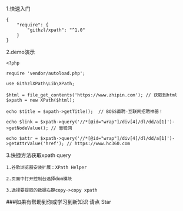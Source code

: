 
1.快速入门



    {
        "require": {
            "githzl/xpath": "^1.0"
        }
    }
2.demo演示

    <?php

    require 'vendor/autoload.php';
    
    use GithzlXPath\Lib\XPath;
    
    $html = file_get_contents('https://www.zhipin.com'); // 获取到html  
    $xpath = new XPath($html);
    
    echo $title = $xpath->getTitle();  // BOSS直聘-互联网招聘神器！
    
    echo $link = $xpath->query('//*[@id="wrap"]/div[4]/dl/dd/a[1]')->getNodeValue(); // 慧聪网
    
    echo $attr = $xpath->query('//*[@id="wrap"]/div[4]/dl/dd/a[1]')->getAttrValue('href'); // https://www.hc360.com
    

3.快捷方法获取xpath query

    1.谷歌浏览器安装扩展：XPath Helper
  
    2.页面中打开控制台选择dom模块
  
    3.选择要提取的数据右键copy->copy xpath
    
 
###如果有帮助到你或学习到新知识 请点 Star
